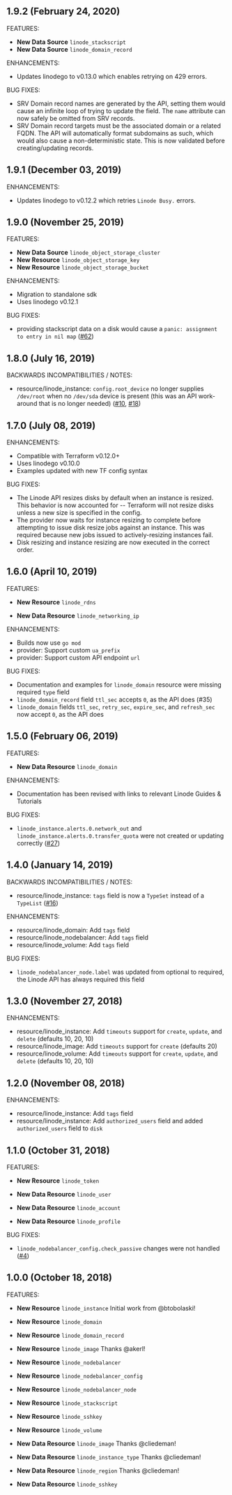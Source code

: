 ## 1.9.2 (February 24, 2020)

FEATURES:

* **New Data Source** `linode_stackscript`
* **New Data Source** `linode_domain_record`

ENHANCEMENTS:

* Updates linodego to v0.13.0 which enables retrying on 429 errors.

BUG FIXES:

* SRV Domain record names are generated by the API, setting them would cause an infinite loop of trying to update the field. The `name` attribute can now safely be omitted from SRV records.
* SRV Domain record targets must be the associated domain or a related FQDN. The API will automatically format subdomains as such, which would also cause a non-deterministic state. This is now validated before creating/updating records.

## 1.9.1 (December 03, 2019)

ENHANCEMENTS:

* Updates linodego to v0.12.2 which retries `Linode Busy.` errors.

## 1.9.0 (November 25, 2019)

FEATURES:

* **New Data Source** `linode_object_storage_cluster`
* **New Resource** `linode_object_storage_key`
* **New Resource** `linode_object_storage_bucket`

ENHANCEMENTS:

* Migration to standalone sdk
* Uses linodego v0.12.1

BUG FIXES:

* providing stackscript data on a disk would cause a `panic: assignment to entry in nil map` ([#62](https://github.com/terraform-providers/terraform-provider-linode/pull/62))

## 1.8.0 (July 16, 2019)

BACKWARDS INCOMPATIBILITIES / NOTES:

* resource/linode\_instance: `config.root_device` no longer supplies `/dev/root` when no `/dev/sda` device is present (this was an API work-around that is no longer needed) ([#10](https://github.com/terraform-providers/terraform-provider-linode/issues/10), [#18](https://github.com/terraform-providers/terraform-provider-linode/issues/18))

## 1.7.0 (July 08, 2019)

ENHANCEMENTS:

* Compatible with Terraform v0.12.0+
* Uses linodego v0.10.0
* Examples updated with new TF config syntax

BUG FIXES:

* The Linode API resizes disks by default when an instance is resized. This behavior is now accounted for -- Terraform will not resize disks unless a new size is specified in the config.
* The provider now waits for instance resizing to complete before attempting to issue disk resize jobs against an instance. This was required because new jobs issued to actively-resizing instances fail.
* Disk resizing and instance resizing are now executed in the correct order.

## 1.6.0 (April 10, 2019)

FEATURES:

* **New Resource** `linode_rdns`

* **New Data Resource** `linode_networking_ip`

ENHANCEMENTS:

* Builds now use `go mod`
* provider: Support custom `ua_prefix`
* provider: Support custom API endpoint `url`

BUG FIXES:

* Documentation and examples for `linode_domain` resource were missing required `type` field
* `linode_domain_record` field `ttl_sec` accepts `0`, as the API does (#35)
* `linode_domain` fields `ttl_sec`, `retry_sec`, `expire_sec`, and `refresh_sec` now accept `0`, as the API does

## 1.5.0 (February 06, 2019)

FEATURES:

* **New Data Resource** `linode_domain`

ENHANCEMENTS:

* Documentation has been revised with links to relevant Linode Guides & Tutorials

BUG FIXES:

* `linode_instance.alerts.0.network_out` and `linode_instance.alerts.0.transfer_quota` were not created or updating correctly ([#27](https://github.com/terraform-providers/terraform-provider-linode/issues/27))

## 1.4.0 (January 14, 2019)

BACKWARDS INCOMPATIBILITIES / NOTES:

* resource/linode\_instance: `tags` field is now a `TypeSet` instead of a `TypeList` ([#16](https://github.com/terraform-providers/terraform-provider-linode/issues/16))

ENHANCEMENTS:

* resource/linode\_domain: Add `tags` field
* resource/linode\_nodebalancer: Add `tags` field
* resource/linode\_volume: Add `tags` field

BUG FIXES:

* `linode_nodebalancer_node.label` was updated from optional to required, the Linode API has always required this field

## 1.3.0 (November 27, 2018)

ENHANCEMENTS:

* resource/linode\_instance: Add `timeouts` support for `create`, `update`, and `delete` (defaults 10, 20, 10)
* resource/linode\_image: Add `timeouts` support for `create` (defaults 20)
* resource/linode\_volume: Add `timeouts` support for `create`, `update`, and `delete` (defaults 10, 20, 10)

## 1.2.0 (November 08, 2018)

ENHANCEMENTS:

* resource/linode\_instance: Add `tags` field
* resource/linode\_instance: Add `authorized_users` field and added `authorized_users` field to `disk`

## 1.1.0 (October 31, 2018)

FEATURES:

* **New Resource** `linode_token`

* **New Data Resource** `linode_user`
* **New Data Resource** `linode_account`
* **New Data Resource** `linode_profile`

BUG FIXES:

* `linode_nodebalancer_config.check_passive` changes were not handled ([#4](https://github.com/terraform-providers/terraform-provider-template/issues/4))

## 1.0.0 (October 18, 2018)

FEATURES:

* **New Resource** `linode_instance` Initial work from @btobolaski!
* **New Resource** `linode_domain`
* **New Resource** `linode_domain_record`
* **New Resource** `linode_image` Thanks @akerl!
* **New Resource** `linode_nodebalancer`
* **New Resource** `linode_nodebalancer_config`
* **New Resource** `linode_nodebalancer_node`
* **New Resource** `linode_stackscript`
* **New Resource** `linode_sshkey`
* **New Resource** `linode_volume`

* **New Data Resource** `linode_image` Thanks @cliedeman!
* **New Data Resource** `linode_instance_type` Thanks @cliedeman!
* **New Data Resource** `linode_region` Thanks @cliedeman!
* **New Data Resource** `linode_sshkey`
